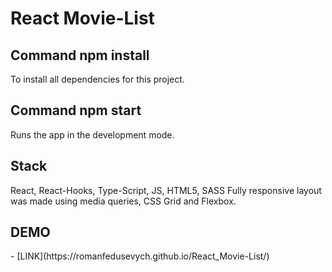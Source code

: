 <h1>React Movie-List</h1>
<h2>Command npm install</h3>
To install all dependencies for this project.
<br>
<h2>Command npm start</h3>
Runs the app in the development mode.
<br>
<h2>Stack</h2> React, React-Hooks, Type-Script, JS, HTML5, SASS Fully responsive layout was made using media queries, CSS Grid and Flexbox.
<br>
<h2>DEMO</h2>
- [LINK](https://romanfedusevych.github.io/React_Movie-List/)
